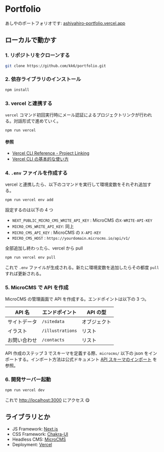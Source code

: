 # Portfolio

あしやのポートフォリオです: [ashiyahiro-portfolio.vercel.app](https://ashiyahiro-portfolio.vercel.app/)

## ローカルで動かす

### 1. リポジトリをクローンする

```bash
git clone https://github.com/kk6/portfolio.git
```

### 2. 依存ライブラリのインストール

```bash
npm install
```

### 3. vercel と連携する

`vercel` コマンド初回実行時にメール認証によるプロジェクトリンクが行われる。対話形式で進めていく。

```bash
npm run vercel
```

#### 参照

- [Vercel CLI Reference - Project Linking](https://vercel.com/docs/cli#commands/overview/project-linking)
- [Vercel CLI の基本的な使い方](https://blog.kimizuy.dev/posts/how-to-use-vercel-cli)

### 4. `.env` ファイルを作成する

vercel と連携したら、以下のコマンドを実行して環境変数をそれぞれ追加する。

```bash
npm run vercel env add
```

設定するのは以下の 4 つ

- `NEXT_PUBLIC_MICRO_CMS_WRITE_API_KEY` : MicroCMS の`X-WRITE-API-KEY`
- `MICRO_CMS_WRITE_API_KEY`: 同上
- `MICRO_CMS_API_KEY` : MicroCMS の `X-API-KEY`
- `MICRO_CMS_HOST` : `https://yourdomain.microcms.io/api/v1/`

全部追加し終わったら、vercel から pull

```bash
npm run vercel env pull
```

これで `.env` ファイルが生成される。新たに環境変数を追加したらその都度 `pull` すれば更新される。

### 5. MicroCMS で API を作成

MicroCMS の管理画面で API を作成する。エンドポイントは以下の 3 つ。

| API 名       | エンドポイント   | API の型     |
| ------------ | ---------------- | ------------ |
| サイトデータ | `/sitedata`      | オブジェクト |
| イラスト     | `/illustrations` | リスト       |
| お問い合わせ | `/contacts`      | リスト       |

API 作成のステップ 3 でスキーマを定義する際、`microcms/` 以下の json をインポートする。インポート方法は公式ドキュメント [API スキーマのインポート](https://document.microcms.io/manual/export-and-import-api-schema#hf95e7cc83a) を参照。

### 6. 開発サーバー起動

```bash
npm run vercel dev
```

これで [http://localhost:3000](http://localhost:3000) にアクセス 😋

## ライブラリとか

- JS Framework: [Next.js](https://nextjs.org/)
- CSS Framework: [Chakra-UI](https://chakra-ui.com/)
- Headless CMS: [MicroCMS](https://microcms.io/)
- Deployment: [Vercel](https://vercel.com/)
